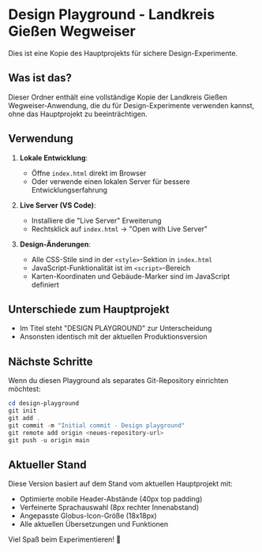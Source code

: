 # Design Playground - Landkreis Gießen Wegweiser

Dies ist eine Kopie des Hauptprojekts für sichere Design-Experimente.

## Was ist das?

Dieser Ordner enthält eine vollständige Kopie der Landkreis Gießen Wegweiser-Anwendung, die du für Design-Experimente verwenden kannst, ohne das Hauptprojekt zu beeinträchtigen.

## Verwendung

1. **Lokale Entwicklung**: 
   - Öffne `index.html` direkt im Browser
   - Oder verwende einen lokalen Server für bessere Entwicklungserfahrung

2. **Live Server (VS Code)**:
   - Installiere die "Live Server" Erweiterung
   - Rechtsklick auf `index.html` → "Open with Live Server"

3. **Design-Änderungen**:
   - Alle CSS-Stile sind in der `<style>`-Sektion in `index.html`
   - JavaScript-Funktionalität ist im `<script>`-Bereich
   - Karten-Koordinaten und Gebäude-Marker sind im JavaScript definiert

## Unterschiede zum Hauptprojekt

- Im Titel steht "DESIGN PLAYGROUND" zur Unterscheidung
- Ansonsten identisch mit der aktuellen Produktionsversion

## Nächste Schritte

Wenn du diesen Playground als separates Git-Repository einrichten möchtest:

```powershell
cd design-playground
git init
git add .
git commit -m "Initial commit - Design playground"
git remote add origin <neues-repository-url>
git push -u origin main
```

## Aktueller Stand

Diese Version basiert auf dem Stand vom aktuellen Hauptprojekt mit:
- Optimierte mobile Header-Abstände (40px top padding)
- Verfeinerte Sprachauswahl (8px rechter Innenabstand)
- Angepasste Globus-Icon-Größe (18x18px)
- Alle aktuellen Übersetzungen und Funktionen

Viel Spaß beim Experimentieren! 🎨
